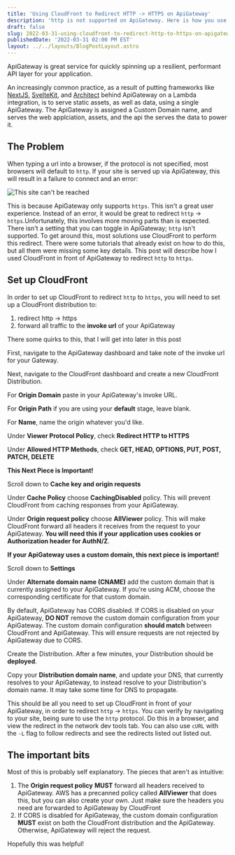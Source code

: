```yaml
---
title: 'Using CloudFront to Redirect HTTP -> HTTPS on ApiGateway'
description: 'http is not supported on ApiGateway. Here is how you use CloudFront to do it.'
draft: false
slug: 2022-03-31-using-cloudfront-to-redirect-http-to-https-on-apigateway
publishedDate: '2022-03-31 02:00 PM EST'
layout: ../../layouts/BlogPostLayout.astro
---
```


ApiGateway is great service for quickly spinning up a resilient, performant API layer for your application.

An increasingly common practice, as a result of putting frameworks like [NextJS](https://nextjs.org/), [SvelteKit](https://kit.svelte.dev/), and [Architect](https://arc.codes/docs/en/get-started/quickstart) behind ApiGateway on a Lambda integration, is to serve static assets, as well as data, using a single ApiGateway. The ApiGateway is assigned a Custom Domain name, and serves the web applciation, assets, and the api the serves the data to power it.

## The Problem

When typing a url into a browser, if the protocol is not specified, most browsers will default to `http`. If your site is served up via ApiGateway, this will result in a failure to connect and an error:

![This site can't be reached](https://blog.hyper.io/content/images/2022/03/Screen-Shot-2022-03-31-at-5.55.12-PM.png)

This is because ApiGateway only supports `https`. This isn't a great user experience. Instead of an error, it would be great to redirect `http` -> `https`.Unfortunately, this involves more moving parts than is expected. There isn't a setting that you can toggle in ApiGateway; `http` isn't supported. To get around this, most solutions use CloudFront to perform this redirect. There were some tutorials that already exist on how to do this, but all them were missing some key details. This post will describe how I used CloudFront in front of ApiGateway to redirect `http` to `https`.

## Set up CloudFront

In order to set up CloudFront to redirect `http` to `https`, you will need to set up a CloudFront distribution to:

1. redirect http -> https
2. forward all traffic to the **invoke url** of your ApiGateway

There some quirks to this, that I will get into later in this post

First, navigate to the ApiGateway dashboard and take note of the invoke url for your Gateway. 

Next, navigate to the CloudFront dashboard and create a new CloudFront Distribution.

For **Origin Domain** paste in your ApiGateway's invoke URL.

For **Origin Path** if you are using your **default** stage, leave blank.

For **Name**, name the origin whatever you'd like.

Under **Viewer Protocol Policy**, check **Redirect HTTP to HTTPS**

Under **Allowed HTTP Methods**, check **GET, HEAD, OPTIONS, PUT, POST, PATCH, DELETE**

**This Next Piece is Important!**

Scroll down to **Cache key and origin requests**

Under **Cache Policy** choose **CachingDisabled** policy. This will prevent CloudFront from caching responses from your ApiGateway.

Under **Origin request policy** choose **AllViewer** policy. This will make CloudFront forward all headers it receives from the request to your ApiGateway. **You will need this if your application uses cookies or Authorization header for AuthN/Z**.

**If your ApiGateway uses a custom domain, this next piece is important!**

Scroll down to **Settings**

Under **Alternate domain name (CNAME)** add the custom domain that is currently assigned to your ApiGateway. If you're using ACM, choose the corresponding certificate for that custom domain.

By default, ApiGateway has CORS disabled. If CORS is disabled on your ApiGateway, **DO NOT** remove the custom domain configuration from your ApiGateway. The custom domain configuration **should match** between CloudFront and ApiGateway. This will ensure requests are not rejected by ApiGateway due to CORS.

Create the Distribution. After a few minutes, your Distribution should be **deployed**.

Copy your **Distribution domain name**, and update your DNS, that currently resolves to your ApiGateway, to instead resolve to your Distribution's domain name. It may take some time for DNS to propagate.

This should be all you need to set up CloudFront in front of your ApiGateway, in order to redirect `http` -> `https`. You can verify by navigating to your site, being sure to use the `http` protocol. Do this in a browser, and view the redirect in the network dev tools tab. You can also use `cURL` with the `-L` flag to follow redirects and see the redirects listed out listed out.

## The important bits

Most of this is probably self explanatory. The pieces that aren't as intuitive:

1. The **Origin request policy** **MUST** forward all headers received to ApiGateway. AWS has a precanned policy called **AllViewer** that does this, but you can also create your own. Just make sure the headers you need are forwarded to ApiGateway by CloudFront
2. If CORS is disabled for ApiGateway, the custom domain configuration **MUST** exist on both the CloudFront distribution and the ApiGateway. Otherwise, ApiGateway will reject the request.

Hopefully this was helpful!
